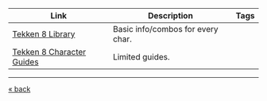 | Link                                                                                                                                                            | Description                         | Tags |
| --------------------------------------------------------------------------------------------------------------------------------------------------------------- | ----------------------------------- | ---- |
| [Tekken 8 Library](https://docs.google.com/spreadsheets/u/1/d/e/2PACX-1vTsgbCJNSTKajMNlJvQleJOl0eTiEcV-PbeU0obDg1lsSqmz0lTtcD2k6NzfTPt7Db9Ua2dz1o_34Sv/pubhtml) | Basic info/combos for every char.   |      |
| [Tekken 8 Character Guides](https://docs.google.com/spreadsheets/d/1g6HPdKV8gAhdSDMsBPf7VTFGmD7t_abupP3pgsdUm1A/edit#gid=1596849183)                            | Limited guides.                     |      |

---
[« back](README.md)
